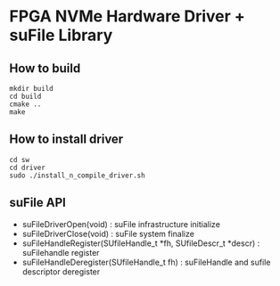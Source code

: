 # FPGA NVMe Hardware Driver + suFile Library


## How to build

```
mkdir build
cd build
cmake ..
make
```


## How to install driver 

```
cd sw
cd driver
sudo ./install_n_compile_driver.sh
```

## suFile API
* suFileDriverOpen(void) : suFile infrastructure initialize
* suFileDriverClose(void) : suFile system finalize
* suFileHandleRegister(SUfileHandle_t *fh, SUfileDescr_t *descr) : suFilehandle register 
* suFileHandleDeregister(SUfileHandle_t fh) : suFileHandle and sufile descriptor deregister
